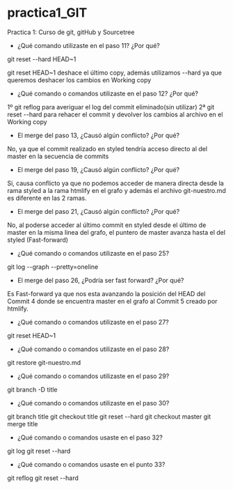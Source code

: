 # practica1_GIT
Practica 1: Curso de git, gitHub y Sourcetree

- ¿Qué comando utilizaste en el paso 11? ¿Por qué? 

git reset --hard HEAD~1

git reset HEAD~1 deshace el último copy, además utilizamos --hard ya que queremos deshacer los cambios en Working copy 

- ¿Qué comando o comandos utilizaste en el paso 12? ¿Por qué? 

1º git reflog para averiguar el log del commit eliminado(sin utilizar)
2ª git reset --hard <log del commit> para rehacer el commit y devolver los cambios al archivo en el Working copy

- El merge del paso 13, ¿Causó algún conflicto? ¿Por qué? 

No, ya que el commit realizado en styled tendría acceso directo al del master en la secuencia de commits

- El merge del paso 19, ¿Causó algún conflicto? ¿Por qué? 

Si,  causa conflicto ya que no podemos acceder de manera directa desde la rama styled a la rama htmlify en el grafo y además el archivo git-nuestro.md es diferente en las 2 ramas.

- El merge del paso 21, ¿Causó algún conflicto? ¿Por qué? 

No, al poderse acceder al último commit en styled desde el último de master en la misma linea del grafo, el puntero de master avanza hasta el del styled (Fast-forward)

- ¿Qué comando o comandos utilizaste en el paso 25? 

git log --graph --pretty=oneline

- El merge del paso 26, ¿Podría ser fast forward? ¿Por qué? 

Es Fast-forward ya que nos esta avanzando  la posición del HEAD del Commit 4 donde se encuentra master en el grafo al Commit 5 creado por htmlify.

- ¿Qué comando o comandos utilizaste en el paso 27? 

git reset HEAD~1

- ¿Qué comando o comandos utilizaste en el paso 28? 

git restore git-nuestro.md

- ¿Qué comando o comandos utilizaste en el paso 29? 

git branch -D title

- ¿Qué comando o comandos utilizaste en el paso 30? 

git branch title
git checkout title
git reset --hard <id del log>
git checkout master
git merge title

- ¿Qué comando o comandos usaste en el paso 32? 

git log
git reset --hard <id del commit>

- ¿Qué comando o comandos usaste en el punto 33? 

git reflog
git reset --hard <id del log>
